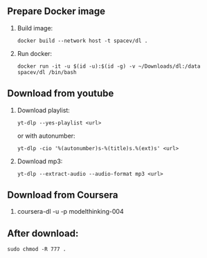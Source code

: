 ## Prepare Docker image
1. Build image:
    ```
    docker build --network host -t spacev/dl .
    ```
1. Run docker:
    ```
    docker run -it -u $(id -u):$(id -g) -v ~/Downloads/dl:/data spacev/dl /bin/bash
    ```
## Download from youtube
1. Download playlist:
    ```
    yt-dlp --yes-playlist <url>
    ```
    or with autonumber:
    ```
    yt-dlp -cio '%(autonumber)s-%(title)s.%(ext)s' <url>
    ```
1. Download mp3:
    ```
    yt-dlp --extract-audio --audio-format mp3 <url>
    ```
## Download from Coursera
1. coursera-dl -u <user> -p <pass> modelthinking-004

## After download:
```
sudo chmod -R 777 .
```
